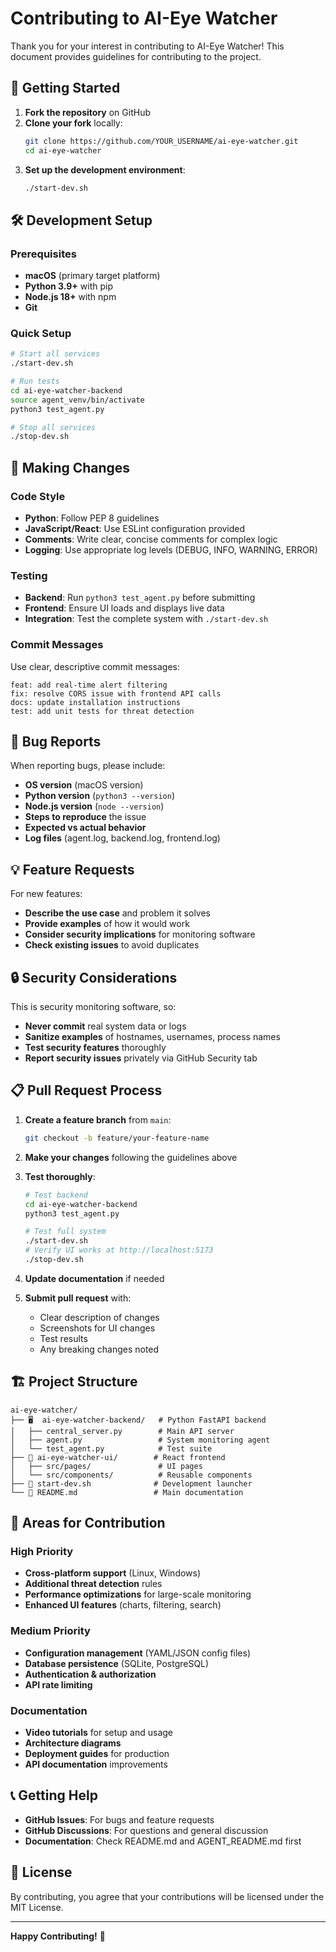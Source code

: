 # Contributing to AI-Eye Watcher

Thank you for your interest in contributing to AI-Eye Watcher! This document provides guidelines for contributing to the project.

## 🚀 Getting Started

1. **Fork the repository** on GitHub
2. **Clone your fork** locally:
   ```bash
   git clone https://github.com/YOUR_USERNAME/ai-eye-watcher.git
   cd ai-eye-watcher
   ```
3. **Set up the development environment**:
   ```bash
   ./start-dev.sh
   ```

## 🛠️ Development Setup

### Prerequisites
- **macOS** (primary target platform)
- **Python 3.9+** with pip
- **Node.js 18+** with npm
- **Git**

### Quick Setup
```bash
# Start all services
./start-dev.sh

# Run tests
cd ai-eye-watcher-backend
source agent_venv/bin/activate
python3 test_agent.py

# Stop all services
./stop-dev.sh
```

## 📝 Making Changes

### Code Style
- **Python**: Follow PEP 8 guidelines
- **JavaScript/React**: Use ESLint configuration provided
- **Comments**: Write clear, concise comments for complex logic
- **Logging**: Use appropriate log levels (DEBUG, INFO, WARNING, ERROR)

### Testing
- **Backend**: Run `python3 test_agent.py` before submitting
- **Frontend**: Ensure UI loads and displays live data
- **Integration**: Test the complete system with `./start-dev.sh`

### Commit Messages
Use clear, descriptive commit messages:
```
feat: add real-time alert filtering
fix: resolve CORS issue with frontend API calls
docs: update installation instructions
test: add unit tests for threat detection
```

## 🐛 Bug Reports

When reporting bugs, please include:
- **OS version** (macOS version)
- **Python version** (`python3 --version`)
- **Node.js version** (`node --version`)
- **Steps to reproduce** the issue
- **Expected vs actual behavior**
- **Log files** (agent.log, backend.log, frontend.log)

## 💡 Feature Requests

For new features:
- **Describe the use case** and problem it solves
- **Provide examples** of how it would work
- **Consider security implications** for monitoring software
- **Check existing issues** to avoid duplicates

## 🔒 Security Considerations

This is security monitoring software, so:
- **Never commit** real system data or logs
- **Sanitize examples** of hostnames, usernames, process names
- **Test security features** thoroughly
- **Report security issues** privately via GitHub Security tab

## 📋 Pull Request Process

1. **Create a feature branch** from `main`:
   ```bash
   git checkout -b feature/your-feature-name
   ```

2. **Make your changes** following the guidelines above

3. **Test thoroughly**:
   ```bash
   # Test backend
   cd ai-eye-watcher-backend
   python3 test_agent.py
   
   # Test full system
   ./start-dev.sh
   # Verify UI works at http://localhost:5173
   ./stop-dev.sh
   ```

4. **Update documentation** if needed

5. **Submit pull request** with:
   - Clear description of changes
   - Screenshots for UI changes
   - Test results
   - Any breaking changes noted

## 🏗️ Project Structure

```
ai-eye-watcher/
├── 🖥️  ai-eye-watcher-backend/   # Python FastAPI backend
│   ├── central_server.py        # Main API server
│   ├── agent.py                 # System monitoring agent
│   └── test_agent.py            # Test suite
├── 🎨 ai-eye-watcher-ui/        # React frontend
│   ├── src/pages/               # UI pages
│   └── src/components/          # Reusable components
├── 🚀 start-dev.sh              # Development launcher
└── 📖 README.md                 # Main documentation
```

## 🎯 Areas for Contribution

### High Priority
- **Cross-platform support** (Linux, Windows)
- **Additional threat detection** rules
- **Performance optimizations** for large-scale monitoring
- **Enhanced UI features** (charts, filtering, search)

### Medium Priority
- **Configuration management** (YAML/JSON config files)
- **Database persistence** (SQLite, PostgreSQL)
- **Authentication & authorization**
- **API rate limiting**

### Documentation
- **Video tutorials** for setup and usage
- **Architecture diagrams**
- **Deployment guides** for production
- **API documentation** improvements

## 📞 Getting Help

- **GitHub Issues**: For bugs and feature requests
- **GitHub Discussions**: For questions and general discussion
- **Documentation**: Check README.md and AGENT_README.md first

## 📄 License

By contributing, you agree that your contributions will be licensed under the MIT License.

---

**Happy Contributing!** 🎉